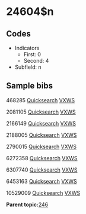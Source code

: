 # 24604$n

## Codes

-   Indicators
    -   First: 0
    -   Second: 4
-   Subfield: n

## Sample bibs

468285 [Quicksearch](https://search.library.yale.edu/catalog/468285) [VXWS](http://prodorbis.library.yale.edu:7014/vxws/GetHoldingsService?bibId=468285)

2081105 [Quicksearch](https://search.library.yale.edu/catalog/2081105) [VXWS](http://prodorbis.library.yale.edu:7014/vxws/GetHoldingsService?bibId=2081105)

2166149 [Quicksearch](https://search.library.yale.edu/catalog/2166149) [VXWS](http://prodorbis.library.yale.edu:7014/vxws/GetHoldingsService?bibId=2166149)

2188005 [Quicksearch](https://search.library.yale.edu/catalog/2188005) [VXWS](http://prodorbis.library.yale.edu:7014/vxws/GetHoldingsService?bibId=2188005)

2790015 [Quicksearch](https://search.library.yale.edu/catalog/2790015) [VXWS](http://prodorbis.library.yale.edu:7014/vxws/GetHoldingsService?bibId=2790015)

6272358 [Quicksearch](https://search.library.yale.edu/catalog/6272358) [VXWS](http://prodorbis.library.yale.edu:7014/vxws/GetHoldingsService?bibId=6272358)

6307740 [Quicksearch](https://search.library.yale.edu/catalog/6307740) [VXWS](http://prodorbis.library.yale.edu:7014/vxws/GetHoldingsService?bibId=6307740)

6453163 [Quicksearch](https://search.library.yale.edu/catalog/6453163) [VXWS](http://prodorbis.library.yale.edu:7014/vxws/GetHoldingsService?bibId=6453163)

10529009 [Quicksearch](https://search.library.yale.edu/catalog/10529009) [VXWS](http://prodorbis.library.yale.edu:7014/vxws/GetHoldingsService?bibId=10529009)

**Parent topic:**[246](../../tags/246/246.md)


